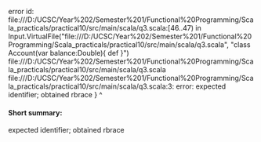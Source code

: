 error id: file:///D:/UCSC/Year%202/Semester%201/Functional%20Programming/Scala_practicals/practical10/src/main/scala/q3.scala:[46..47) in Input.VirtualFile("file:///D:/UCSC/Year%202/Semester%201/Functional%20Programming/Scala_practicals/practical10/src/main/scala/q3.scala", "class Account(var balance:Double){
    def 
}")
file:///D:/UCSC/Year%202/Semester%201/Functional%20Programming/Scala_practicals/practical10/src/main/scala/q3.scala
file:///D:/UCSC/Year%202/Semester%201/Functional%20Programming/Scala_practicals/practical10/src/main/scala/q3.scala:3: error: expected identifier; obtained rbrace
}
^
#### Short summary: 

expected identifier; obtained rbrace